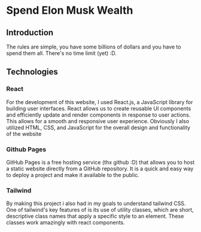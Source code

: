 # Spend Elon Musk Wealth
## Introduction
The rules are simple, you have some billions of dollars and you have to spend them all. There's no time limit (yet) :D.
## Technologies
### React
For the development of this website, I used React.js, a JavaScript library for building user interfaces. React allows us to create reusable UI components and efficiently update and render components in response to user actions. This allows for a smooth and responsive user experience. Obviously I also utilized HTML, CSS, and JavaScript for the overall design and functionality of the website
### Github Pages
GitHub Pages is a free hosting service (thx github :D) that allows you to host a static website directly from a GitHub repository. It is a quick and easy way to deploy a project and make it available to the public.
### Tailwind
By making this project i also had in my goals to understand tailwind CSS. One of tailwind's key features of is its use of utility classes, which are short, descriptive class names that apply a specific style to an element. These classes work amazingly with react components.
